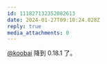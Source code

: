 ```yaml
---
id: 111827132352082613
date: 2024-01-27T09:10:24.028Z
reply: true
media_attachments: 0
---
```


[@koobai](https://mastodon.social/@koobai) 降到 0.18.1 了。

